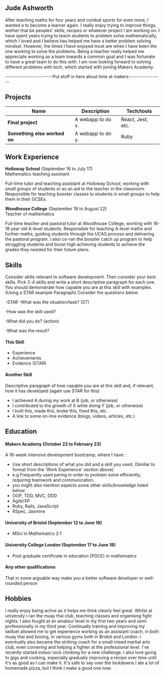 ## Jude Ashworth

After teaching maths for four years and combat sports for even more, I wanted a to become a learner again. I really enjoy trying to improve things, wether that be peoples' skills, recipes or whatever project I am working on. I have spent years trying to teach students to problem solve mathematically, which I loved and I believe has helped me have a better problem solving mindset. However, the times I have enjoyed most are when I have been the one working to solve the problems. Being a teacher really helped me appreciate working as a team towards a common goal and I was fortunate to have a great team to do this with. I am now looking forward to solving different problems with tech, which started with joining Makers Academy.

------------------------Put stuff in here about time at makers-----------------

## Projects

| Name                         | Description       | Tech/tools        |
| ---------------------------- | ----------------- | ----------------- |
| **Final project**            | A webapp to do x. | React, Jest, etc. |
| **Something else worked on** | A webapp to do y. | Ruby              |

## Work Experience

**Holloway School** (September 16 to July 17)  
Mathematics teaching assistant

Full-time tutor and teaching assistant at Holloway School, working with small groups of students or as an aid to the teacher in the classroom. Responsible for teaching booster classes to students in small groups to help them in their GCSEs.

**Woodhouse College** (September 18 to August 22)  
Teacher of mathematics

Full-time teacher and pastoral tutor at Woodhouse College, working with 16-18 year old A-level students. Responsible for teaching A-level maths and further maths, guiding students through the UCAS process and delivering the pastoral program. I also co-ran the booster catch up program to help struggling students and boost high achieving students to achieve the grades they needed for their future plans.

## Skills

Consider skills relevant to software development. Then consider your best skills. Pick 2-4 skills and write a short descriptive paragraph for each one. You should demonstrate how capable you are at this skill with examples.
(Using a STAR example Paragraph) Consider the questions below.

-STAR
-What was the situation/task? (ST)

-How was the skill used?

-What did you do? (action)

-What was the result?


#### This Skill

- Experience
- Achievements
- Evidence (STAR)

#### Another Skill

Descriptive paragraph of how capable you are at this skill and, if relevant, how it has developed (again use STAR for this)

- I achieved A during my work at B (job, or otherwise)
- I contributed to the growth of X while doing Y (job, or otherwise)
- I built this, made this, broke this, fixed this, etc.
- A link to some on-line evidence (blogs, videos, articles, etc.)

## Education

#### Makers Academy (October 22 to February 23)
A 16-week intensive development bootcamp, where I have  :
- Use short descriptions of what you did and a skill you used. (Similar to format from the 'Work Experience' section above)
- e.g Frequently used paring in order to problem solve efficiently, requiring teamwork and communication.
- you might also mention aspects some other skills/knowledge listed below: 
- OOP, TDD, MVC, DDD
- Agile/XP
- Ruby, Rails, JavaScript
- RSpec, Jasmine

#### University of Bristol (September 12 to June 16)

- MSci in Mathematics 2:1

#### University College London (September 17 to June 18)

- Post graduate certificate in education (PGCE) in mathematics

#### Any other qualifications

That in some arguable way make you a better software developer or well-rounded person

## Hobbies

I really enjoy being active as it helps me think clearly feel great. Whilst at university I ran the muay thai club, teaching classes and organising fight nights. I also fought at an amateur level in my first two years and semi professionally in my third year. Continually training and improving my skillset allowed me to get experience working as an assistant coach, in both muay thai and boxing, in various gyms both in Bristol and London. I eventually also became the striking coach for a small mixed martial arts club, even cornering and helping a fighter at the professional level. I've recently started indoor rock climbing for a new challenge. I also love going to gigs and cooking, especially gradually improving a recipe over time until it's as good as I can make it. It's safe to say over the lockdowns I ate a lot of homemade pizza, but I think I make a good one now.
